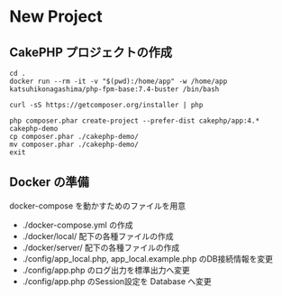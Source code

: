 # New Project

## CakePHP プロジェクトの作成

```
cd .
docker run --rm -it -v "$(pwd):/home/app" -w /home/app katsuhikonagashima/php-fpm-base:7.4-buster /bin/bash
```

```
curl -sS https://getcomposer.org/installer | php

php composer.phar create-project --prefer-dist cakephp/app:4.* cakephp-demo
cp composer.phar ./cakephp-demo/
mv composer.phar ./cakephp-demo/
exit
```


## Docker の準備

docker-compose を動かすためのファイルを用意

- ./docker-compose.yml の作成
- ./docker/local/ 配下の各種ファイルの作成
- ./docker/server/ 配下の各種ファイルの作成
- ./config/app_local.php, app_local.example.php のDB接続情報を変更
- ./config/app.php のログ出力を標準出力へ変更
- ./config/app.php のSession設定を Database へ変更
